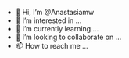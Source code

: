 - 👋 Hi, I’m @Anastasiamw
- 👀 I’m interested in ...
- 🌱 I’m currently learning ...
- 💞️ I’m looking to collaborate on ...
- 📫 How to reach me ...

<!---
Anastasiamw/Anastasiamw is a ✨ special ✨ repository because its `README.md` (this file) appears on your GitHub profile.
You can click the Preview link to take a look at your changes.
--->
